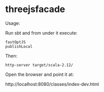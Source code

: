 # threejsfacade

Usage:

Run sbt and from under it execute:

```aidl
fastOptJS
publishLocal
```


Then:

```
http-server target/scala-2.12/
```

Open the browser and point it at:

http://localhost:8080/classes/index-dev.html

